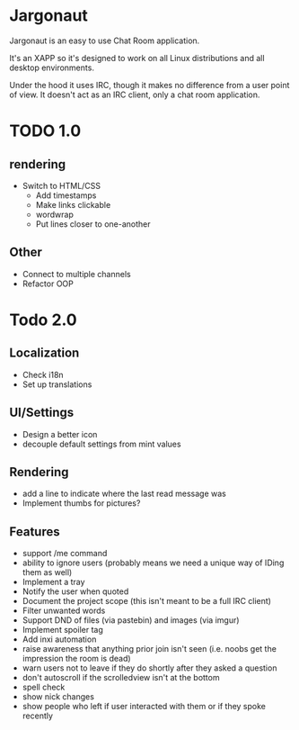 # Jargonaut

Jargonaut is an easy to use Chat Room application.

It's an XAPP so it's designed to work on all Linux distributions and all desktop environments.

Under the hood it uses IRC, though it makes no difference from a user point of view. It doesn't act as an IRC client, only a chat room application.

# TODO 1.0

## rendering

- Switch to HTML/CSS
	- Add timestamps
	- Make links clickable
	- wordwrap
	- Put lines closer to one-another

## Other

- Connect to multiple channels
- Refactor OOP

# Todo 2.0

## Localization

- Check i18n
- Set up translations

## UI/Settings

- Design a better icon
- decouple default settings from mint values

## Rendering

- add a line to indicate where the last read message was
- Implement thumbs for pictures?

## Features

- support /me command
- ability to ignore users (probably means we need a unique way of IDing them as well)
- Implement a tray
- Notify the user when quoted
- Document the project scope (this isn't meant to be a full IRC client)
- Filter unwanted words
- Support DND of files (via pastebin) and images (via imgur)
- Implement spoiler tag
- Add inxi automation
- raise awareness that anything prior join isn't seen (i.e. noobs get the impression the room is dead)
- warn users not to leave if they do shortly after they asked a question
- don't autoscroll if the scrolledview isn't at the bottom
- spell check
- show nick changes
- show people who left if user interacted with them or if they spoke recently